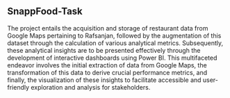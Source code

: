 ## SnappFood-Task
The project entails the acquisition and storage of restaurant data from Google Maps pertaining to Rafsanjan, followed by the augmentation of this dataset through the calculation of various analytical metrics. Subsequently, these analytical insights are to be presented effectively through the development of interactive dashboards using Power BI. This multifaceted endeavor involves the initial extraction of data from Google Maps, the transformation of this data to derive crucial performance metrics, and finally, the visualization of these insights to facilitate accessible and user-friendly exploration and analysis for stakeholders.
